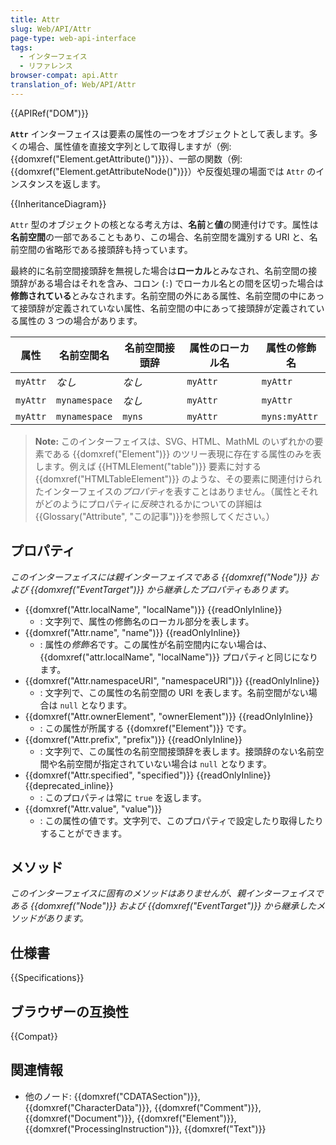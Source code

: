 ```yaml
---
title: Attr
slug: Web/API/Attr
page-type: web-api-interface
tags:
  - インターフェイス
  - リファレンス
browser-compat: api.Attr
translation_of: Web/API/Attr
---
```

{{APIRef("DOM")}}

**`Attr`** インターフェイスは要素の属性の一つをオブジェクトとして表します。多くの場合、属性値を直接文字列として取得しますが（例: {{domxref("Element.getAttribute()")}}）、一部の関数（例: {{domxref("Element.getAttributeNode()")}}）や反復処理の場面では `Attr` のインスタンスを返します。

{{InheritanceDiagram}}

`Attr` 型のオブジェクトの核となる考え方は、**名前**と**値**の関連付けです。属性は**名前空間**の一部であることもあり、この場合、名前空間を識別する URI と、名前空間の省略形である接頭辞も持っています。

最終的に名前空間接頭辞を無視した場合は**ローカル**とみなされ、名前空間の接頭辞がある場合はそれを含み、コロン (`:`) でローカル名との間を区切った場合は**修飾されている**とみなされます。名前空間の外にある属性、名前空間の中にあって接頭辞が定義されていない属性、名前空間の中にあって接頭辞が定義されている属性の 3 つの場合があります。

| 属性 | 名前空間名 | 名前空間接頭辞 | 属性のローカル名 | 属性の修飾名 |
|-----------|----------------|------------------|----------------------|--------------------------|
| `myAttr`  | _なし_         | _なし_           | `myAttr`             | `myAttr`                 |
| `myAttr`  | `mynamespace`  | _なし_           | `myAttr`             | `myAttr`                 |
| `myAttr`  | `mynamespace`  | `myns`           | `myAttr`             | `myns:myAttr`            |

> **Note:** このインターフェイスは、SVG、HTML、MathML のいずれかの要素である {{domxref("Element")}} のツリー表現に存在する属性のみを表します。例えば {{HTMLElement("table")}} 要素に対する {{domxref("HTMLTableElement")}} のような、その要素に関連付けられたインターフェイスの*プロパティ*を表すことはありません。（属性とそれがどのようにプロパティに*反映*されるかについての詳細は{{Glossary("Attribute", "この記事")}}を参照してください。）

## プロパティ

_このインターフェイスには親インターフェイスである {{domxref("Node")}} および {{domxref("EventTarget")}} から継承したプロパティもあります。_

- {{domxref("Attr.localName", "localName")}} {{readOnlyInline}}
  - : 文字列で、属性の修飾名のローカル部分を表します。
- {{domxref("Attr.name", "name")}} {{readOnlyInline}}
  - : 属性の*修飾名*です。この属性が名前空間内にない場合は、 {{domxref("attr.localName", "localName")}} プロパティと同じになります。
- {{domxref("Attr.namespaceURI", "namespaceURI")}} {{readOnlyInline}}
  - : 文字列で、この属性の名前空間の URI を表します。名前空間がない場合は `null` となります。
- {{domxref("Attr.ownerElement", "ownerElement")}} {{readOnlyInline}}
  - : この属性が所属する {{domxref("Element")}} です。
- {{domxref("Attr.prefix", "prefix")}} {{readOnlyInline}}
  - : 文字列で、この属性の名前空間接頭辞を表します。接頭辞のない名前空間や名前空間が指定されていない場合は `null` となります。
- {{domxref("Attr.specified", "specified")}} {{readOnlyInline}}{{deprecated_inline}}
  - : このプロパティは常に `true` を返します。
- {{domxref("Attr.value", "value")}}
  - : この属性の値です。文字列で、このプロパティで設定したり取得したりすることができます。

## メソッド

_このインターフェイスに固有のメソッドはありませんが、親インターフェイスである {{domxref("Node")}} および {{domxref("EventTarget")}} から継承したメソッドがあります。_

## 仕様書

{{Specifications}}

## ブラウザーの互換性

{{Compat}}

## 関連情報

- 他のノード: {{domxref("CDATASection")}}, {{domxref("CharacterData")}}, {{domxref("Comment")}}, {{domxref("Document")}}, {{domxref("Element")}}, {{domxref("ProcessingInstruction")}}, {{domxref("Text")}}
